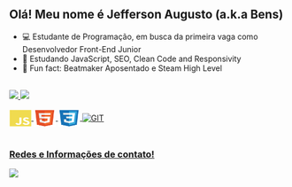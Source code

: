 ## Olá! Meu nome é Jefferson Augusto (a.k.a Bens)

-  :computer: Estudante de Programação, em busca da primeira vaga como Desenvolvedor Front-End Junior
-  :book: Estudando JavaScript, SEO, Clean Code and Responsivity
-  :musical_keyboard: Fun fact: Beatmaker Aposentado e Steam High Level

<br>

 <div>
   <a href="https://github.com/benssssss">
   <img height="150em" src="https://github-readme-stats.vercel.app/api?username=benssssss&show_icons=true&theme=tokyonight&include_all_commits=true&count_private=true"/>
   <img height=150em  src="https://github-readme-stats.vercel.app/api/top-langs/?username=benssssss&layout=compact&langs_count=6&theme=tokyonight"/>
</div>
    
<div style="display: inline_block"><br>
  <img align="center" alt="JS" height="30" width="40" src="https://raw.githubusercontent.com/devicons/devicon/master/icons/javascript/javascript-plain.svg">
  <img align="center" alt="HTML" height="30" width="40" src="https://raw.githubusercontent.com/devicons/devicon/master/icons/html5/html5-original.svg">
  <img align="center" alt="CSS" height="30" width="40" src="https://raw.githubusercontent.com/devicons/devicon/master/icons/css3/css3-original.svg">
  <img align="center" alt="GIT" height="30" width="40" src="https://cdn.jsdelivr.net/gh/devicons/devicon@latest/icons/git/git-original.svg" />

</div>
 
<br>
 
### Redes e Informações de contato!
 
<div> 
  <a href="https://www.linkedin.com/in/benssssss/" target="_blank"><img src="https://img.shields.io/badge/-LinkedIn-%230077B5?style=for-the-badge&logo=linkedin&logoColor=white" target="_blank"></a>
</div>
